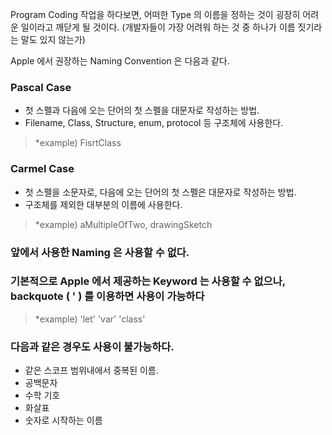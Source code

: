 Program Coding 작업을 하다보면, 어떠한 Type 의 이름을 정하는 것이 굉장히 어려운 일이라고 깨닫게 될 것이다.
(개발자들이 가장 어려워 하는 것 중 하나가 이름 짓기라는 말도 있지 않는가)

Apple 에서 권장하는 Naming Convention 은 다음과 같다.

### Pascal Case
 + 첫 스펠과 다음에 오는 단어의 첫 스펠을 대문자로 작성하는 방법.
 + Filename, Class, Structure, enum, protocol 등 구조체에 사용한다.
 
 > *example) FisrtClass
 

### Carmel Case
 + 첫 스펠을 소문자로, 다음에 오는 단어의 첫 스펠은 대문자로 작성하는 방법.
 + 구조체를 제외한 대부분의 이름에 사용한다.

> *example) aMultipleOfTwo, drawingSketch

### 앞에서 사용한 Naming 은 사용할 수 없다.

### 기본적으로 Apple 에서 제공하는 Keyword 는 사용할 수 없으나, backquote ( ' ) 를 이용하면 사용이 가능하다
> *example) 'let' 'var' 'class'

### 다음과 같은 경우도 사용이 불가능하다.
 + 같은 스코프 범위내에서 중복된 이름.
 + 공백문자
 + 수학 기호
 + 화살표
 + 숫자로 시작하는 이름
